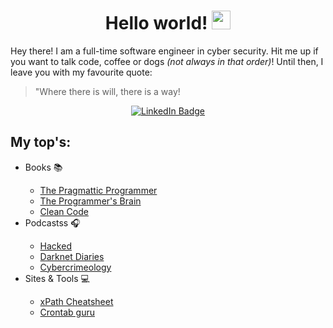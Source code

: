 <h1 align="center">
   Hello world!   <img src="https://media.giphy.com/media/hvRJCLFzcasrR4ia7z/giphy.gif" width="30px"/>
</h1>

Hey there! I am a full-time software engineer in cyber security. Hit me up if you want to talk code, coffee or dogs <i>(not always in that order)</i>! 
Until then, I leave you with my favourite quote:
> "Where there is will, there is a way!

<div id="header" align="center">
  <div id="badges">
    <a href="https://nl.linkedin.com/in/joana-trashlieva">
      <img src="https://img.shields.io/badge/LinkedIn-blue?style=flat&logo=linkedin&logoColor=white" alt="LinkedIn Badge"/>
    </a>
  </div>
  <img src="https://komarev.com/ghpvc/?username=JoanaTrashlieva&style=flat&color=blue" alt=""/>
</div>

## My top's:
<ul>
  <li> Books 📚 </li>
    <ul>
      <li><a href="https://pragprog.com/titles/tpp20/the-pragmatic-programmer-20th-anniversary-edition/">The Pragmattic Programmer</a></li>
      <li><a href="https://www.manning.com/books/the-programmers-brain">The Programmer's Brain</a></li>
      <li><a href="https://www.amazon.nl/dp/0132350882?tag=alehye-21&geniuslink=true">Clean Code</a></li>
    </ul>   
  <li> Podcastss 🎧 </li>
    <ul>
      <li><a href="https://open.spotify.com/show/21zZfOy7VCSIIWlJ64DElv">Hacked</a></li>
      <li><a href="https://darknetdiaries.com/">Darknet Diaries</a></li>
      <li><a href="https://www.cybercrimeology.com/">Cybercrimeology</a></li>
    </ul>   
  <li> Sites & Tools 💻 </li>
    <ul>
      <li><a href="https://devhints.io/xpath">xPath Cheatsheet</a></li>
      <li><a href="https://crontab.guru/">Crontab guru</a></li>
    </ul>   
</ul>
